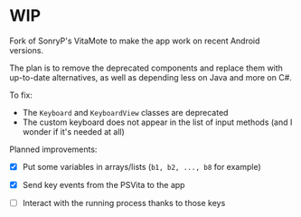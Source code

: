 # WIP

Fork of SonryP's VitaMote to make the app work on recent Android versions.

The plan is to remove the deprecated components and replace them with up-to-date alternatives, as well as depending less on Java and more on C#.

To fix:

- The `Keyboard` and `KeyboardView` classes are deprecated
- The custom keyboard does not appear in the list of input methods (and I wonder if it's needed at all)

Planned improvements:

- [x] Put some variables in arrays/lists (`b1, b2, ..., b8` for example)
- [x] Send key events from the PSVita to the app
- [ ] Interact with the running process thanks to those keys

